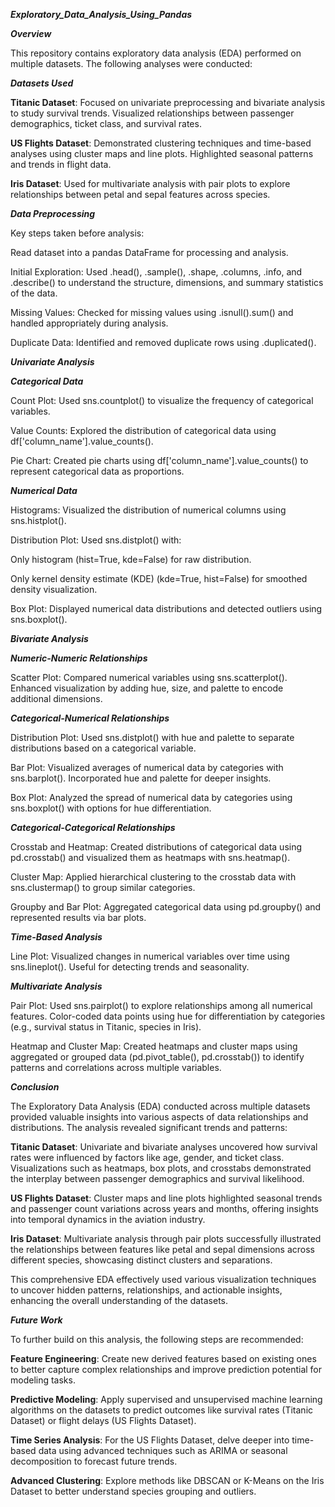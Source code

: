 ***Exploratory_Data_Analysis_Using_Pandas***

***Overview***

This repository contains exploratory data analysis (EDA) performed on multiple datasets. The following analyses were conducted:

***Datasets Used***

**Titanic Dataset**: Focused on univariate preprocessing and bivariate analysis to study survival trends.
Visualized relationships between passenger demographics, ticket class, and survival rates.

**US Flights Dataset**: Demonstrated clustering techniques and time-based analyses using cluster maps and line plots.
Highlighted seasonal patterns and trends in flight data.

**Iris Dataset**: Used for multivariate analysis with pair plots to explore relationships between petal and sepal features across species.

***Data Preprocessing***

Key steps taken before analysis:

Read dataset into a pandas DataFrame for processing and analysis.

Initial Exploration: Used .head(), .sample(), .shape, .columns, .info, and .describe() to understand the structure, dimensions, and summary statistics of the data.

Missing Values: Checked for missing values using .isnull().sum() and handled appropriately during analysis.

Duplicate Data: Identified and removed duplicate rows using .duplicated().

***Univariate Analysis***

***Categorical Data***

Count Plot: Used sns.countplot() to visualize the frequency of categorical variables.

Value Counts: Explored the distribution of categorical data using df['column_name'].value_counts().

Pie Chart: Created pie charts using df['column_name'].value_counts() to represent categorical data as proportions.

_**Numerical Data**_

Histograms: Visualized the distribution of numerical columns using sns.histplot().

Distribution Plot: Used sns.distplot() with:

Only histogram (hist=True, kde=False) for raw distribution.

Only kernel density estimate (KDE) (kde=True, hist=False) for smoothed density visualization.

Box Plot: Displayed numerical data distributions and detected outliers using sns.boxplot().

_**Bivariate Analysis**_

_**Numeric-Numeric Relationships**_

Scatter Plot: Compared numerical variables using sns.scatterplot(). Enhanced visualization by adding hue, size, and palette to encode additional dimensions.

_**Categorical-Numerical Relationships**_

Distribution Plot: Used sns.distplot() with hue and palette to separate distributions based on a categorical variable.

Bar Plot: Visualized averages of numerical data by categories with sns.barplot(). Incorporated hue and palette for deeper insights.

Box Plot: Analyzed the spread of numerical data by categories using sns.boxplot() with options for hue differentiation.

_**Categorical-Categorical Relationships**_

Crosstab and Heatmap: Created distributions of categorical data using pd.crosstab() and visualized them as heatmaps with sns.heatmap().

Cluster Map: Applied hierarchical clustering to the crosstab data with sns.clustermap() to group similar categories.

Groupby and Bar Plot: Aggregated categorical data using pd.groupby() and represented results via bar plots.

_**Time-Based Analysis**_

Line Plot: Visualized changes in numerical variables over time using sns.lineplot(). Useful for detecting trends and seasonality.

_**Multivariate Analysis**_

Pair Plot: Used sns.pairplot() to explore relationships among all numerical features. Color-coded data points using hue for differentiation by categories (e.g., survival status in Titanic, species in Iris).

Heatmap and Cluster Map: Created heatmaps and cluster maps using aggregated or grouped data (pd.pivot_table(), pd.crosstab()) to identify patterns and correlations across multiple variables.

_**Conclusion**_

The Exploratory Data Analysis (EDA) conducted across multiple datasets provided valuable insights into various aspects of data relationships and distributions. The analysis revealed significant trends and patterns:

**Titanic Dataset**: Univariate and bivariate analyses uncovered how survival rates were influenced by factors like age, gender, and ticket class. Visualizations such as heatmaps, box plots, and crosstabs demonstrated the interplay between passenger demographics and survival likelihood.

**US Flights Dataset**: Cluster maps and line plots highlighted seasonal trends and passenger count variations across years and months, offering insights into temporal dynamics in the aviation industry.

**Iris Dataset**: Multivariate analysis through pair plots successfully illustrated the relationships between features like petal and sepal dimensions across different species, showcasing distinct clusters and separations.

This comprehensive EDA effectively used various visualization techniques to uncover hidden patterns, relationships, and actionable insights, enhancing the overall understanding of the datasets.

_**Future Work**_

To further build on this analysis, the following steps are recommended:

**Feature Engineering**: Create new derived features based on existing ones to better capture complex relationships and improve prediction potential for modeling tasks.

**Predictive Modeling**: Apply supervised and unsupervised machine learning algorithms on the datasets to predict outcomes like survival rates (Titanic Dataset) or flight delays (US Flights Dataset).

**Time Series Analysis**: For the US Flights Dataset, delve deeper into time-based data using advanced techniques such as ARIMA or seasonal decomposition to forecast future trends.

**Advanced Clustering**: Explore methods like DBSCAN or K-Means on the Iris Dataset to better understand species grouping and outliers.
